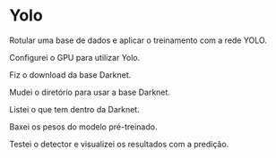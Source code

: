 # Yolo

Rotular uma base de dados e aplicar o treinamento com a rede YOLO.

Configurei o GPU para utilizar Yolo.

Fiz o download da base Darknet.

Mudei o diretório para usar a base Darknet.

Listei o que tem dentro da Darknet.

Baxei os pesos do modelo pré-treinado.

Testei o detector e visualizei os resultados com a predição.


